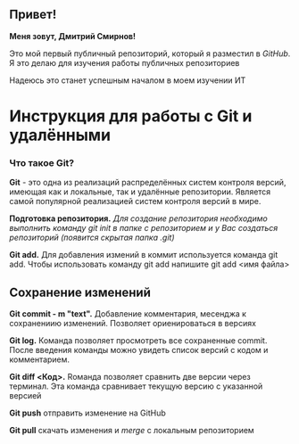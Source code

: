 ## Привет!

**Меня зовут, Дмитрий Смирнов!**

Это мой первый публичный репозиторий, который я разместил в *GitHub*. Я это делаю для изучения работы публичных репозиториев

Надеюсь это станет успешным началом в моем изучении ИТ

# Инструкция для работы с Git и удалёнными 

### Что такое Git?
**Git** - это одна из реализаций распределённых систем контроля версий, имеющая как и локальные, так и удалённые репозитории. Является самой популярной реализацией систем контроля версий в мире.

**Подготовка репозитория.**
*Для создание репозитория необходимо выполнить команду git init в папке с репозиторием и у Вас создаться репозиторий (появится скрытая папка .git)*

**Git add.**
Для добавления измений в коммит используется команда git add. Чтобы использовать команду git add напишите git add <имя файла>

## Сохранение изменений
**Git commit - m "text".**
Добавление комментария, месенджа к сохранениию изменений. Позволяет ориенироваться в версиях

**Git log.**
Команда позволяет просмотреть все сохраненные commit. После введения команды можно увидеть список версий с кодом и комментарием.

**Git diff <Код>.**
 Rоманда позволяет сравнить две версии через терминал. Эта команда сравнивает текущую версию с указанной версией    

**Git push** отправить изменение на GitHub

**Git pull** скачать изменения и *merge* с локальным репозиторием 